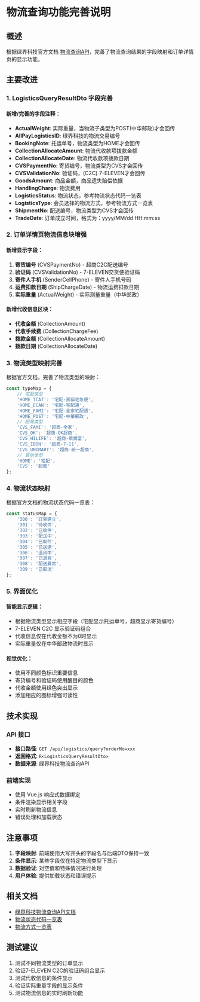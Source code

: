 # 物流查询功能完善说明

## 概述
根据绿界科技官方文档 [物流查询API](https://developers.ecpay.com.tw/?p=7418)，完善了物流查询结果的字段映射和订单详情页的显示功能。

## 主要改进

### 1. LogisticsQueryResultDto 字段完善

#### 新增/完善的字段注释：
- **ActualWeight**: 实际重量，当物流子类型为POST(中华邮政)才会回传
- **AllPayLogisticsID**: 绿界科技的物流交易编号
- **BookingNote**: 托运单号，物流类型为HOME才会回传
- **CollectionAllocateAmount**: 物流代收款项拨款金额
- **CollectionAllocateDate**: 物流代收款项拨款日期
- **CVSPaymentNo**: 寄货编号，物流类型为CVS才会回传
- **CVSValidationNo**: 验证码，(C2C) 7-ELEVEN才会回传
- **GoodsAmount**: 商品金额，商品遗失赔偿依据
- **HandlingCharge**: 物流费用
- **LogisticsStatus**: 物流状态，参考物流状态代码一览表
- **LogisticsType**: 会员选择的物流方式，参考物流方式一览表
- **ShipmentNo**: 配送编号，物流类型为CVS才会回传
- **TradeDate**: 订单成立时间，格式为：yyyy/MM/dd HH:mm:ss

### 2. 订单详情页物流信息块增强

#### 新增显示字段：
1. **寄货编号** (CVSPaymentNo) - 超商C2C配送编号
2. **验证码** (CVSValidationNo) - 7-ELEVEN交货便验证码
3. **寄件人手机** (SenderCellPhone) - 寄件人手机号码
4. **运费扣款日期** (ShipChargeDate) - 物流运费扣款日期
5. **实际重量** (ActualWeight) - 实际测量重量（中华邮政）

#### 新增代收信息区块：
- **代收金额** (CollectionAmount)
- **代收手续费** (CollectionChargeFee)
- **拨款金额** (CollectionAllocateAmount)
- **拨款日期** (CollectionAllocateDate)

### 3. 物流类型映射完善

根据官方文档，完善了物流类型的映射：

```javascript
const typeMap = {
    // 宅配类型
    'HOME_TCAT': '宅配-黑貓宅急便',
    'HOME_ECAN': '宅配-宅配通',
    'HOME_FAMI': '宅配-全家宅配通',
    'HOME_POST': '宅配-中華郵政',
    // 超商类型
    'CVS_FAMI': '超商-全家',
    'CVS_OK': '超商-OK超商',
    'CVS_HILIFE': '超商-萊爾富',
    'CVS_IBON': '超商-7-11',
    'CVS_UNIMART': '超商-統一超商',
    // 其他类型
    'HOME': '宅配',
    'CVS': '超商'
};
```

### 4. 物流状态映射

根据官方文档的物流状态代码一览表：

```javascript
const statusMap = {
    '300': '訂單建立',
    '301': '待收件',
    '302': '已收件',
    '303': '配送中',
    '304': '已取件',
    '305': '已送達',
    '306': '退貨中',
    '307': '已退貨',
    '308': '配送異常',
    '309': '已取消'
};
```

### 5. 界面优化

#### 智能显示逻辑：
- 根据物流类型显示相应字段（宅配显示托运单号，超商显示寄货编号）
- 7-ELEVEN C2C 显示验证码组合
- 代收信息仅在代收金额不为0时显示
- 实际重量仅在中华邮政物流时显示

#### 视觉优化：
- 使用不同颜色标识重要信息
- 寄货编号和验证码使用醒目的颜色
- 代收金额使用绿色突出显示
- 添加相应的图标增强可读性

## 技术实现

### API 接口
- **接口路径**: `GET /api/logistics/query?orderNo=xxx`
- **返回格式**: `R<LogisticsQueryResultDto>`
- **数据来源**: 绿界科技物流查询API

### 前端实现
- 使用 Vue.js 响应式数据绑定
- 条件渲染显示相关字段
- 实时刷新物流信息
- 错误处理和加载状态

## 注意事项

1. **字段映射**: 前端使用大写开头的字段名与后端DTO保持一致
2. **条件显示**: 某些字段仅在特定物流类型下显示
3. **数据验证**: 对空值和特殊情况进行处理
4. **用户体验**: 提供加载状态和错误提示

## 相关文档

- [绿界科技物流查询API文档](https://developers.ecpay.com.tw/?p=7418)
- [物流状态代码一览表](https://developers.ecpay.com.tw/?p=7418#物流状态代码一览表)
- [物流方式一览表](https://developers.ecpay.com.tw/?p=7418#物流方式一览表)

## 测试建议

1. 测试不同物流类型的订单显示
2. 验证7-ELEVEN C2C的验证码组合显示
3. 测试代收信息的条件显示
4. 验证实际重量字段的显示条件
5. 测试物流信息的实时刷新功能
